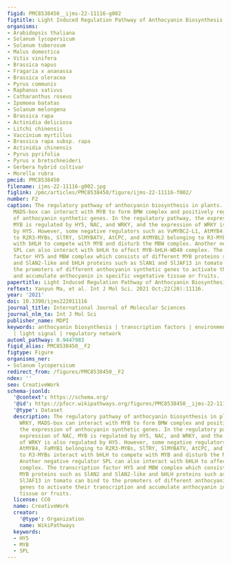 ```yaml
---
figid: PMC8538450__ijms-22-11116-g002
figtitle: Light Induced Regulation Pathway of Anthocyanin Biosynthesis in Plants
organisms:
- Arabidopsis thaliana
- Solanum lycopersicum
- Solanum tuberosum
- Malus domestica
- Vitis vinifera
- Brassica napus
- Fragaria x ananassa
- Brassica oleracea
- Pyrus communis
- Raphanus sativus
- Catharanthus roseus
- Ipomoea batatas
- Solanum melongena
- Brassica rapa
- Actinidia deliciosa
- Litchi chinensis
- Vaccinium myrtillus
- Brassica rapa subsp. rapa
- Actinidia chinensis
- Pyrus pyrifolia
- Pyrus x bretschneideri
- Gerbera hybrid cultivar
- Morella rubra
pmcid: PMC8538450
filename: ijms-22-11116-g002.jpg
figlink: /pmc/articles/PMC8538450/figure/ijms-22-11116-f002/
number: F2
caption: The regulatory pathway of anthocyanin biosynthesis in plants. NAC, WRKY,
  MADS-box can interact with MYB to form BMW complex and positively regulate the expression
  of anthocyanin synthetic genes. In the regulatory pathway, the expression of NAC,
  MYB is regulated by HY5, NAC, and WRKY, and the expression of WRKY is also regulated
  by HY5. However, some negative regulators such as VvMYBC2-L1, AtMYB4, FaMYB1 belonging
  to R2R3-MYBs, SlTRY, SlMYBATV, AtCPC, and AtMYBL2 belonging to R3-MYBs interact
  with bHLH to compete with MYB and disturb the MBW complex. Another negative regulator
  SPL can also interact with bHLH to affect MYB-bHLH-WD40 complex. The transcription
  factor HY5 and MBW complex which consists of different MYB proteins such as SlAN2
  and SlAN2-like and bHLH proteins such as SlAN1 and SlJAF13 in tomato can bind to
  the promoters of different anthocyanin synthetic genes to activate their transcription
  and accumulate anthocyanin in specific vegetative tissue or fruits.
papertitle: Light Induced Regulation Pathway of Anthocyanin Biosynthesis in Plants.
reftext: Yanyun Ma, et al. Int J Mol Sci. 2021 Oct;22(20):11116.
year: '2021'
doi: 10.3390/ijms222011116
journal_title: International Journal of Molecular Sciences
journal_nlm_ta: Int J Mol Sci
publisher_name: MDPI
keywords: anthocyanin biosynthesis | transcription factors | environmental regulation
  | light signal | regulatory network
automl_pathway: 0.9447983
figid_alias: PMC8538450__F2
figtype: Figure
organisms_ner:
- Solanum lycopersicum
redirect_from: /figures/PMC8538450__F2
ndex: ''
seo: CreativeWork
schema-jsonld:
  '@context': https://schema.org/
  '@id': https://pfocr.wikipathways.org/figures/PMC8538450__ijms-22-11116-g002.html
  '@type': Dataset
  description: The regulatory pathway of anthocyanin biosynthesis in plants. NAC,
    WRKY, MADS-box can interact with MYB to form BMW complex and positively regulate
    the expression of anthocyanin synthetic genes. In the regulatory pathway, the
    expression of NAC, MYB is regulated by HY5, NAC, and WRKY, and the expression
    of WRKY is also regulated by HY5. However, some negative regulators such as VvMYBC2-L1,
    AtMYB4, FaMYB1 belonging to R2R3-MYBs, SlTRY, SlMYBATV, AtCPC, and AtMYBL2 belonging
    to R3-MYBs interact with bHLH to compete with MYB and disturb the MBW complex.
    Another negative regulator SPL can also interact with bHLH to affect MYB-bHLH-WD40
    complex. The transcription factor HY5 and MBW complex which consists of different
    MYB proteins such as SlAN2 and SlAN2-like and bHLH proteins such as SlAN1 and
    SlJAF13 in tomato can bind to the promoters of different anthocyanin synthetic
    genes to activate their transcription and accumulate anthocyanin in specific vegetative
    tissue or fruits.
  license: CC0
  name: CreativeWork
  creator:
    '@type': Organization
    name: WikiPathways
  keywords:
  - HY5
  - MYB
  - SPL
---
```

